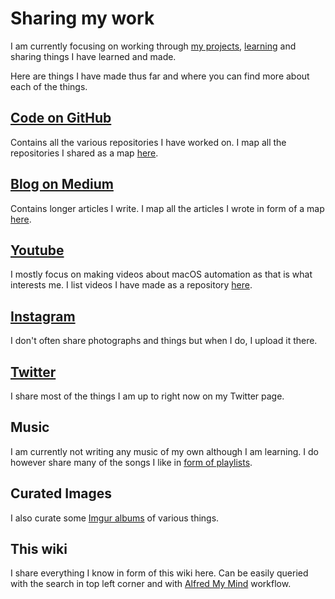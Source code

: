 # Sharing my work
I am currently focusing on working through [my projects](./projects.md), [learning](../working-on/Learning.md) and sharing things I have learned and made.

Here are things I have made thus far and where you can find more about each of the things.

## [Code on GitHub](https://github.com/nikitavoloboev)
Contains all the various repositories I have worked on. I map all the repositories I shared as a map [here](https://my.mindnode.com/ZKGETDkUaQUsL3q8q9z788CxG84oEHgDiT79GuzX#49.4,-944.4,0).

## [Blog on Medium](https://medium.com/@NikitaVoloboev)
Contains longer articles I write. I map all the articles I wrote in form of a map [here](https://my.mindnode.com/2YJ1yeqHkxaBMHKDPC1k2Ripxpx9Ne7ULk4rfh3H#460.7,-466.1,-1).

## [Youtube](https://www.youtube.com/channel/UCEKqrUfr_FMKIO9XSJS4vDw)
I mostly focus on making videos about macOS automation as that is what interests me. I list videos I have made as a repository [here](https://github.com/nikitavoloboev/my-youtube).

## [Instagram](https://www.instagram.com/nikitavoloboev/)
I don't often share photographs and things but when I do, I upload it there.

## [Twitter](https://twitter.com/nikitavoloboev)
I share most of the things I am up to right now on my Twitter page.

## Music
I am currently not writing any music of my own although I am learning. I do however share many of the songs I like in [form of playlists](../music/music-plays.md).

## Curated Images
I also curate some [Imgur albums](https://nikivii.imgur.com) of various things.

## This wiki
I share everything I know in form of this wiki here. Can be easily queried with the search in top left corner and with [Alfred My Mind](https://github.com/nikitavoloboev/alfred-my-mind) workflow.

